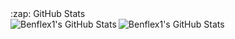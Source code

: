 
  <summary>:zap: GitHub Stats</summary>

  <img align="left" alt="Benflex1's GitHub Stats" src="https://github-readme-stats.vercel.app/api?username=Benflex1&show_icons=true&hide_border=true&theme=radical" />
  <img align="left" alt="Benflex1's GitHub Stats" src="https://github-readme-stats.vercel.app/api/top-langs/?username=Benflex1&layout=compact" />

